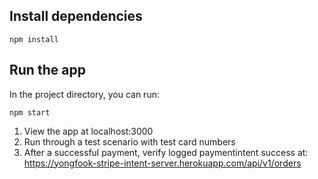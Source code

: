 ## Install dependencies

`npm install`

## Run the app

In the project directory, you can run:

`npm start`

1. View the app at localhost:3000
2. Run through a test scenario with test card numbers
3. After a successful payment, verify logged paymentintent success at:  
https://yongfook-stripe-intent-server.herokuapp.com/api/v1/orders
